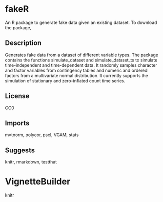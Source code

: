 # fakeR
An R package to generate fake data given an existing dataset. To download the package,  

## Description 
Generates fake data from a dataset of different variable types.
The package contains the functions simulate_dataset and simulate_dataset_ts 
to simulate time-independent and time-dependent data. It randomly samples 
character and factor variables from contingency tables and  numeric and 
ordered factors from a multivariate normal distribution. It currently supports the 
simulation of stationary and zero-inflated count time series. 
## License
CC0
## Imports
mvtnorm,
polycor,
pscl,
VGAM,
stats
## Suggests
knitr,
rmarkdown,
testthat
# VignetteBuilder
knitr
